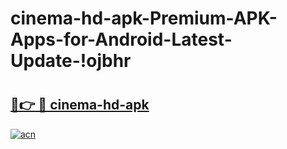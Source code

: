 # cinema-hd-apk-Premium-APK-Apps-for-Android-Latest-Update-!ojbhr

# <h2><a href="https://aih8aq.esa.edu.pl?title=cinema-hd-apk&ref=ojbhr">🔗👉 🔴 cinema-hd-apk</a></h2>

[![acn](https://github.com/user-attachments/assets/0f9c940e-d8b0-45ae-aac7-cd30a18b3e1c)](https://aih8aq.esa.edu.pl?title=cinema-hd-apk&ref=ojbhr)

